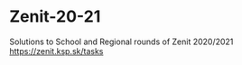 # Zenit-20-21
Solutions to School and Regional rounds of Zenit 2020/2021  
https://zenit.ksp.sk/tasks
